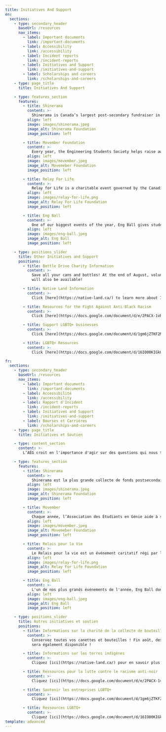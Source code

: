 ```yaml
---
title: Initiatives And Support
en:
  sections:
    - type: secondary_header
      baseUrl: /resources
      nav_items:
        - label: Important documents
          link: /important-documents
        - label: Accessibility
          link: /accessibility
        - label: Incident reports
          link: /incident-reports
        - label: Initiatives and Support
          link: /initiatives-and-support
        - label: Scholarships and careers
          link: /scholarships-and-careers
    - type: page_title
      title: Initiatives And Support

    - type: features_section
      features:
        - title: Shinerama
          content: >-
            Shinerama is Canada’s largest post-secondary fundraiser in support of Cystic Fibrosis Canada. Each year in the TUESDAY of 101 Week, 101ers, Guides, and Execs take part in fundraising events to support the cause. For more information about the charity, click [here](https://www.shinerama.ca).
          align: left
          image: images/shinerama.jpeg
          image_alt: Shinerama Foundation
          image_position: left

        - title: Movember Foundation
          content: >-
            Every year, the Engineering Students Society helps raise awareness and money of men's health issues, such as prostate cancer, testicular cancer, and men's suicide.
          align: left
          image: images/movember.jpeg
          image_alt: Movemeber Foundation
          image_position: left

        - title: Relay For Life
          content: >-
            Relay for Life is a charitable event governed by the Canadian Cancer Society (CCS). Our organization supports Canadians living with cancer by: funding cancer research, providing support services to cancer patients and their loved ones, and educating people on cancer prevention.
          align: left
          image: images/relay-for-life.png
          image_alt: Relay For Life Foundation
          image_position: left

        - title: Eng Ball
          content: >-
            One of our biggest events of the year, Eng Ball gives students a chance to dress up for a night while raising money for a local charity.
          align: left
          image: images/eng-ball.jpeg
          image_alt: Eng Ball
          image_position: left

    - type: positions_slider
      title: Other Initiatives and Support
      positions:
        - title: Bottle Drive Charity Information
          content: >-
            Save all your cans and bottles! At the end of August, volunteers will be picking up empty alcohol containers for donations to the Red Cross Red Crescent Movement’s humanitarian assistance in Palestine (to donate directly, check out this [red cross donation page](https://donate.redcross.ca/page/82879/donate/1?msclkid=c98b14d4b72312c17e1374146dae998b&utm_source=bing&utm_medium=cpc&utm_campaign=Emergencies%20-%20Gaza%20(EN)&utm_term=red%20cross%20gaza&utm_content=Gaza&locale=en-CA&_gl=1*13lqn2o*_ga*NDkyNjcyODU3LjE2M)). Contactless front door pickup will be available in and around Sandy Hill, and a designated pickup point at the University 
            will also be available!

        - title: Native Land Information
          content: >-
            Click [here](https://native-land.ca/) to learn more about Indigenous territories, treaties, and languages across the world. This link contains educational resources to correct the way that people speak about colonialism and indigeneity, and to encourage territory awareness in everyday speech and action.

        - title: Resources for the Fight Against Anti-Black Racism
          content: >-
            Click [here](https://docs.google.com/document/d/e/2PACX-1vRbrUnWPgRAiTCQhTrjHUsR5UJijofTSV_sNovPGP-kLpX9O7uDXksHngHSjzIP7YLxXn9ZRqCMwsVu/pub) to access a list of resources to actively participate in the fight against anti-black racism.

        - title: Support LGBTQ+ businesses
          content: >-
            Click [here](https://docs.google.com/document/d/1gm6jZTKF2MwNXOmQ9RzjTsUkw63BaVdgN3nNY8clhG4/edit) to access a list of LGBTQ+ community-owned businesses.

        - title: LGBTQ+ Resources
          content: >-
            Click [here](https://docs.google.com/document/d/16IO00KIGkUSRAl-oYnMU0XaCk6Xgws06tdR4d_MmnUI/edit) to access a list of resources for the LGBTQ+ community.

fr:
  sections:
    - type: secondary_header
      baseUrl: /resources
      nav_items:
        - label: Important documents
          link: /important-documents
        - label: Accessibilité
          link: /accessibility
        - label: Rapport d'Incident
          link: /incident-reports
        - label: Initiatives and Support
          link: /initiatives-and-support
        - label: Bourses et Carrières
          link: /scholarships-and-careers
    - type: page_title
      title: Initiatives et Soutien

    - type: content_section
      content: >-
        L’AÉG croit en l'importance d'agir sur des questions qui nous tiennent à cœur. Cliquez ici pour en savoir plus sur les organismes de bienfaisance que nous soutenons et sur la façon dont vous pouvez nous aider à le faire d'une manière amusante et engagée !

    - type: features_section
      features:
        - title: Shinerama
          content: >-
            Shinerama est la plus grande collecte de fonds postsecondaire au Canada pour soutenir la fibrose kystique au Canada. Chaque année, le MARDI de la Semaine 101, les 101ers, les Guides et les membres de l’AÉG participent à des événements de collecte de fonds pour soutenir la cause. Pour plus d'informations sur l'organisme de bienfaisance, cliquez [ici](https://www.shinerama.ca).
          align: left
          image: images/shinerama.jpeg
          image_alt: Shinerama Foundation
          image_position: left

        - title: Movember
          content: >-
            Chaque année, l’Association des Étudiants en Génie aide à sensibiliser et à récolter des fonds pour les problèmes de la santé des hommes comme le cancer de prostate, le cancer des testicules, et le suicide des hommes. Plus d’information au sujet du charité Movember peut être trouvé [ici](https://ca.movember.com ).
          align: left
          image: images/movember.jpeg
          image_alt: Movemeber Foundation
          image_position: left

        - title: Relais pour la Vie
          content: >-
            Le Relais pour la vie est un événement caritatif régi par la Société canadienne du cancer (SCC). Notre organisation soutient les Canadiens vivant avec le cancer en : finançant la recherche sur le cancer, en offrant des services de soutien aux patients atteints de cancer et à leurs proches, et en éduquant les gens sur la prévention du cancer.
          align: left
          image: images/relay-for-life.png
          image_alt: Relay For Life Foundation
          image_position: left

        - title: Eng Ball
          content: >-
            L'un de nos plus grands événements de l'année, Eng Ball donne aux étudiants la chance de se déguiser pour une soirée tout en collectant des fonds pour un organisme de bienfaisance local.
          align: left
          image: images/eng-ball.jpeg
          image_alt: Eng Ball
          image_position: left

    - type: positions_slider
      title: Autres initiatives et soutien
      positions:
        - title: Informations sur la charité de la collecte de bouteilles
          content: >-
            Conservez toutes vos canettes et bouteilles ! Fin août, des volontaires viendront récupérer des bidons d'alcool vides pour les dons à l'aide humanitaire du Mouvement de la Croix-Rouge et du Croissant-Rouge en Palestine (pour faire un don directement, consultez cette [page de don de la croix rouge](https://donate.redcross.ca/page/82879/donate/1?msclkid=c98b14d4b72312c17e1374146dae998b&utm_source=bing&utm_medium=cpc&utm_campaign=Emergencies%20-%20Gaza%20(EN)&utm_term=red%20cross_%2gla&utm_campaign=Emergency%20-%20Gaza%20(EN)&utm_term=red%20cross_%2gla&UTm_C )). Le ramassage sans contact à la porte d'entrée sera disponible dans et autour de Sandy Hill, et un point de ramassage désigné à l'université
            sera également disponible !

        - title: Informations sur les terres indigènes
          content: >-
            Cliquez [ici](https://native-land.ca/) pour en savoir plus sur les territoires, les traités et les langues autochtones à travers le monde. Ce lien contient des ressources éducatives pour corriger la façon dont les gens parlent du colonialisme et de l'indigénéité, et pour encourager la prise de conscience du territoire dans le discours et l'action de tous les jours.

        - title: Ressources pour la lutte contre le racisme anti-noir
          content: >-
            Cliquez [ici](https://docs.google.com/document/d/e/2PACX-1vRbrUnWPgRAiTCQhTrjHUsR5UJijofTSV_sNovPGP-kLpX9O7uDXksHngHSjzIP7YLxXn9ZRqCMwsVu.pub) pour accéder à une liste de ressources pour lutter activement contre le racisme.

        - title: Soutenir les entreprises LGBTQ+
          content: >-
            Cliquez [ici](https://docs.google.com/document/d/1gm6jZTKF2MwNXOmQ9RzjTsUkw63BaVdgN3nNY8clhG4/edit) pour accéder à une liste d'entreprises appartenant à la communauté LGBTQ+.

        - title: Ressources LGBTQ+
          content: >-
            Cliquez [ici](https://docs.google.com/document/d/16IO00KIGkUSRAl-oYnMU0XaCk6Xgws06tdR4d_MmnUI/edit) pour accéder à une liste de ressources pour la communauté LGBTQ+.          
template: advanced
---
```

